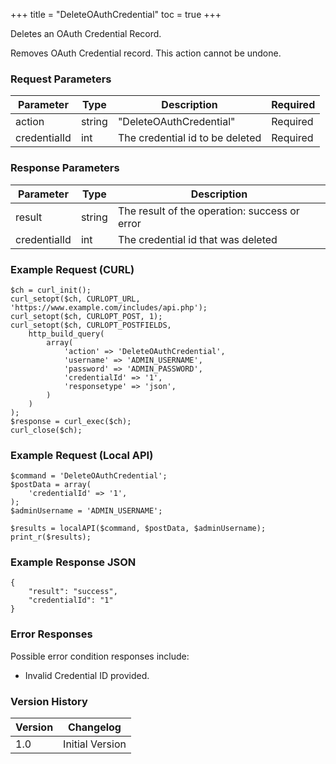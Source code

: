+++
title = "DeleteOAuthCredential"
toc = true
+++

Deletes an OAuth Credential Record.

Removes OAuth Credential record. This action cannot be undone.

### Request Parameters

| Parameter | Type | Description | Required |
| --------- | ---- | ----------- | -------- |
| action | string | "DeleteOAuthCredential" | Required |
| credentialId | int | The credential id to be deleted | Required |

### Response Parameters

| Parameter | Type | Description |
| --------- | ---- | ----------- |
| result | string | The result of the operation: success or error |
| credentialId | int | The credential id that was deleted |


### Example Request (CURL)

```
$ch = curl_init();
curl_setopt($ch, CURLOPT_URL, 'https://www.example.com/includes/api.php');
curl_setopt($ch, CURLOPT_POST, 1);
curl_setopt($ch, CURLOPT_POSTFIELDS,
    http_build_query(
        array(
            'action' => 'DeleteOAuthCredential',
            'username' => 'ADMIN_USERNAME',
            'password' => 'ADMIN_PASSWORD',
            'credentialId' => '1',
            'responsetype' => 'json',
        )
    )
);
$response = curl_exec($ch);
curl_close($ch);
```


### Example Request (Local API)

```
$command = 'DeleteOAuthCredential';
$postData = array(
    'credentialId' => '1',
);
$adminUsername = 'ADMIN_USERNAME';

$results = localAPI($command, $postData, $adminUsername);
print_r($results);
```


### Example Response JSON

```
{
    "result": "success",
    "credentialId": "1"
}
```


### Error Responses

Possible error condition responses include:

* Invalid Credential ID provided.


### Version History

| Version | Changelog |
| ------- | --------- |
| 1.0 | Initial Version |
